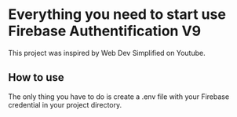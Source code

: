 # Everything you need to start use Firebase Authentification V9

This project was inspired by Web Dev Simplified on Youtube.

## How to use

The only thing you have to do is create a .env file with your Firebase credential in your project directory.
